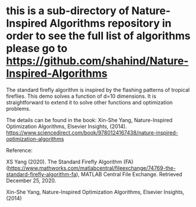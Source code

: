 # this is a sub-directory of Nature-Inspired Algorithms repository in order to see the full list of algorithms please go to https://github.com/shahind/Nature-Inspired-Algorithms

The standard firefly algorithm is inspired by the flashing patterns of tropical fireflies. This demo solves a function of d=10 dimensions. It is straightforward to extend it to solve other functions and optimization problems.

The details can be found in the book: Xin-She Yang, Nature-Inspired Optimization Algorithms, Elsevier Insights, (2014). https://www.sciencedirect.com/book/9780124167438/nature-inspired-optimization-algorithms

Reference:

XS Yang (2020). The Standard Firefly Algorithm (FA) (https://www.mathworks.com/matlabcentral/fileexchange/74769-the-standard-firefly-algorithm-fa), MATLAB Central File Exchange. Retrieved December 25, 2020.

Xin-She Yang, Nature-Inspired Optimization Algorithms, Elsevier Insights, (2014)